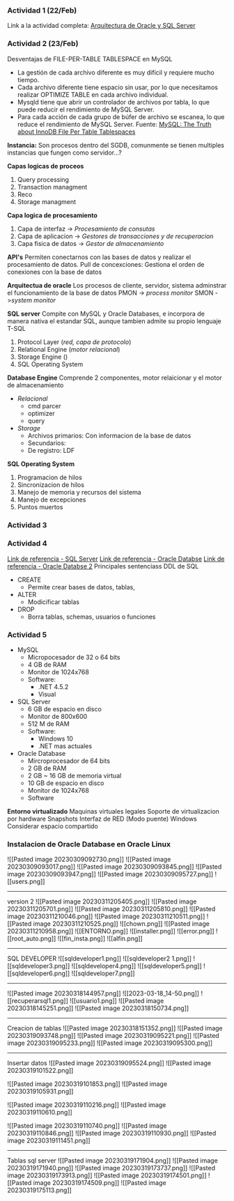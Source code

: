 ### Actividad 1 (22/Feb)
Link a la actividad completa: [Arquitectura de Oracle y SQL Server](https://docs.google.com/document/d/16FGkJepcyqon5WKNmG7m_ZwQmqQEzV6LGJjZ7cVPu6U/edit#)


### Actividad 2 (23/Feb)
Desventajas de FILE-PER-TABLE TABLESPACE en MySQL
- La gestión de cada archivo diferente es muy difícil y requiere mucho tiempo.
- Cada archivo diferente tiene espacio sin usar, por lo que necesitamos realizar OPTIMIZE TABLE en cada archivo individual.
- Mysqld tiene que abrir un controlador de archivos por tabla, lo que puede reducir el rendimiento de MySQL Server.
- Para cada acción de cada grupo de búfer de archivo se escanea, lo que reduce el rendimiento de MySQL Server.
Fuente: [MySQL: The Truth about InnoDB File Per Table Tablespaces](https://www.dbrnd.com/2016/09/mysql-the-truth-about-innodb-file-per-table-tablespaces/)

**Instancia:** Son procesos dentro del SGDB, comunmente se tienen multiples instancias que fungen como servidor...?

**Capas logicas de proceos**
1. Query processing
2. Transaction managment
3. Reco
4. Storage managment

**Capa logica de procesamiento**
1. Capa de interfaz -> *Procesamiento de consutas*
2. Capa de aplicacion -> *Gestores de transacciones y de recuperacion*
3. Capa fisica de datos -> *Gestor de almacenamiento*

**API's**
Permiten conectarnos con las bases de datos y realizar el procesamiento de datos.
Pull de concexciones: Gestiona el orden de conexiones con la base de datos

**Arquitectua de oracle**
Los procesos de cliente, servidor, sistema adminstrar el funcionamiento de la base de datos
PMON -> *process monitor*
SMON ->*system monitor*

**SQL server**
Compite con MySQL y Oracle Databases, e incorpora de manera nativa el estandar SQL, aunque tambien admite su propio lenguaje T-SQL 
1. Protocol Layer (*red, capa de protocolo*)
2. Relational Engine (*motor relacional*)
3. Storage Engine ()
4. SQL Operating System

**Database Engine**
Comprende 2 componentes, motor relaicionar y el motor de almacenamiento
- *Relacional*
	- cmd parcer
	- optimizer
	- query
- *Storage*
	- Archivos primarios: Con informacion de la base de datos
	- Secundarios: 
	- De registro: LDF

**SQL Operating System**
1. Programacion de hilos
2. Sincronizacion de hilos
3. Manejo de memoria y recursos del sistema
4. Manejo de excepciones
5. Puntos muertos

### Actividad 3
### Actividad 4
[Link de referencia - SQL Server](https://www.techonthenet.com/sql_server/index.php)
[Link de referencia - Oracle Databse](https://www.techonthenet.com/oracle/index.php)
[Link de referencia - Oracle Databse 2](https://www.infor.uva.es/~jvegas/cursos/bd/sqlplus/sqlplus.html#loMasSqlPlus)
Principales sentenciass DDL de SQL
- CREATE
	- Permite crear bases de datos, tablas,
- ALTER
	- Modicificar tablas
- DROP
	- Borra tablas, schemas, usuarios o funciones

### Actividad 5
- MySQL
	- Micropocesador de 32 o 64 bits
	- 4 GB de RAM
	-  Monitor de 1024x768
	- Software:
		- .NET 4.5.2
		- Visual
- SQL Server
	- 6 GB de espacio en disco
	- Monitor de 800x600
	- 512 M de RAM
	- Software:
		- Windows 10
		- .NET mas actuales
- Oracle Database
	- Mircroprocesador de 64 bits
	- 2 GB de RAM
	- 2 GB ~ 16 GB de memoria virtual
	- 10 GB de espacio en disco
	- Monitor de 1024x768
	- Software

**Entorno virtualizado**
Maquinas virtuales legales
Soporte de virtualizacion por hardware
Snapshots
Interfaz de RED (Modo puente)
Windows
Considerar espacio compartido

### Instalacion de Oracle Database en Oracle Linux
![[Pasted image 20230309092730.png]]
![[Pasted image 20230309093017.png]]
![[Pasted image 20230309093845.png]]
![[Pasted image 20230309093947.png]]
![[Pasted image 20230309095727.png]]
![[users.png]]


---
version 2
![[Pasted image 20230311205405.png]]
![[Pasted image 20230311205701.png]]
![[Pasted image 20230311205810.png]]
![[Pasted image 20230311210046.png]]
![[Pasted image 20230311210511.png]]
![[Pasted image 20230311210525.png]]
![[chown.png]]
![[Pasted image 20230311210958.png]]
![[ENTORNO.png]]
![[installer.png]]
![[error.png]]
![[root_auto.png]]
![[fin_insta.png]]
![[alfin.png]]

--- 
SQL DEVELOPER
![[sqldeveloper1.png]]
![[sqldeveloper2 1.png]]
![[sqldeveloper3.png]]
![[sqldeveloper4.png]]
![[sqldeveloper5.png]]
![[sqldeveloper6.png]]
![[sqldeveloper7.png]]

---
![[Pasted image 20230318144957.png]]
![[2023-03-18_14-50.png]]
![[recuperarsql1.png]]
![[usuario1.png]]
![[Pasted image 20230318145251.png]]
![[Pasted image 20230318150734.png]]

---
Creacion de tablas
![[Pasted image 20230318151352.png]]
![[Pasted image 20230319093748.png]]
![[Pasted image 20230319095221.png]]
![[Pasted image 20230319095233.png]]
![[Pasted image 20230319095300.png]]

---
Insertar datos
![[Pasted image 20230319095524.png]]
![[Pasted image 20230319101522.png]]

 ![[Pasted image 20230319101853.png]]
![[Pasted image 20230319105931.png]]

![[Pasted image 20230319110216.png]]
![[Pasted image 20230319110610.png]]

![[Pasted image 20230319110740.png]]
![[Pasted image 20230319110846.png]]
![[Pasted image 20230319110930.png]]
![[Pasted image 20230319111451.png]]

---
Tablas sql server
![[Pasted image 20230319171904.png]]
![[Pasted image 20230319171940.png]]
![[Pasted image 20230319173737.png]]
![[Pasted image 20230319173913.png]]
![[Pasted image 20230319174501.png]]
![[Pasted image 20230319174509.png]]
![[Pasted image 20230319175113.png]]
